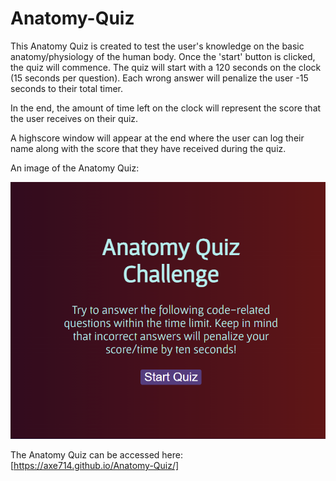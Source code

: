 # Anatomy-Quiz

This Anatomy Quiz is created to test the user's knowledge on the basic anatomy/physiology of the human body. Once the 'start' button is clicked, the quiz will commence. The quiz will start with a 120 seconds on the clock (15 seconds per question). Each wrong answer will penalize the user -15 seconds to their total timer. 

In the end, the amount of time left on the clock will represent the score that the user receives on their quiz. 

A highscore window will appear at the end where the user can log their name along with the score that they have received during the quiz.

An image of the Anatomy Quiz:

![Anatomy Quiz](./assets/images/anatomyquiz.png)

The Anatomy Quiz can be accessed here:
[https://axe714.github.io/Anatomy-Quiz/]

